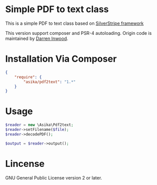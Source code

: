 # Simple PDF to text class

This is a simple PDF to text class based on [SilverStripe framework](https://code.google.com/p/lucene-silverstripe-plugin/source/browse/trunk/thirdparty/class.pdf2text.php?r=19)

This version support composer and PSR-4 autoloading. Origin code is maintained by [Darren Inwood](https://code.google.com/u/102046044091186134429).

# Installation Via Composer

``` json
{
    "require": {
        "asika/pdf2text": "1.*"
    }
}
```

# Usage

``` php
$reader = new \Asika\Pdf2text;
$reader->setFilename($file);
$reader->decodePDF();

$output = $reader->output();
```

# Lincense

GNU General Public License version 2 or later.

